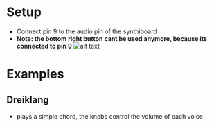 # Setup
+ Connect pin 9 to the audio pin of the synthiboard 
+ <b>Note: the bottom right button cant be used anymore, because its connected to pin 9 </b>
![alt text](hardware_howto.png)
# Examples

## Dreiklang
+ plays a simple chord, the knobs control the volume of each voice 